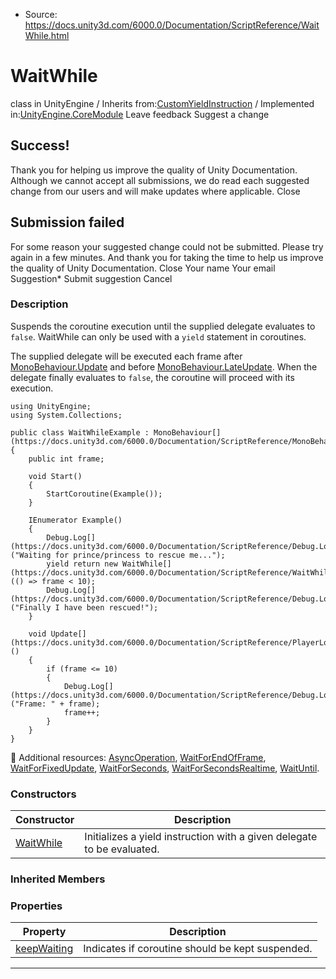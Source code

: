 * Source: https://docs.unity3d.com/6000.0/Documentation/ScriptReference/WaitWhile.html

# WaitWhile
class in UnityEngine
/
Inherits from:[CustomYieldInstruction](https://docs.unity3d.com/6000.0/Documentation/ScriptReference/CustomYieldInstruction.html)
/
Implemented in:[UnityEngine.CoreModule](https://docs.unity3d.com/6000.0/Documentation/ScriptReference/UnityEngine.CoreModule.html)
Leave feedback
Suggest a change
## Success!
Thank you for helping us improve the quality of Unity Documentation. Although we cannot accept all submissions, we do read each suggested change from our users and will make updates where applicable.
Close
## Submission failed
For some reason your suggested change could not be submitted. Please <a>try again</a> in a few minutes. And thank you for taking the time to help us improve the quality of Unity Documentation.
Close
Your name Your email Suggestion* Submit suggestion
Cancel
### Description
Suspends the coroutine execution until the supplied delegate evaluates to `false`.
WaitWhile can only be used with a `yield` statement in coroutines.  
  
The supplied delegate will be executed each frame after [MonoBehaviour.Update](https://docs.unity3d.com/6000.0/Documentation/ScriptReference/MonoBehaviour.Update.html) and before [MonoBehaviour.LateUpdate](https://docs.unity3d.com/6000.0/Documentation/ScriptReference/MonoBehaviour.LateUpdate.html). When the delegate finally evaluates to `false`, the coroutine will proceed with its execution.
```
using UnityEngine;
using System.Collections;  
  
public class WaitWhileExample : MonoBehaviour[](https://docs.unity3d.com/6000.0/Documentation/ScriptReference/MonoBehaviour.html)
{
    public int frame;  
  
    void Start()
    {
        StartCoroutine(Example());
    }  
  
    IEnumerator Example()
    {
        Debug.Log[](https://docs.unity3d.com/6000.0/Documentation/ScriptReference/Debug.Log.html)("Waiting for prince/princess to rescue me...");
        yield return new WaitWhile[](https://docs.unity3d.com/6000.0/Documentation/ScriptReference/WaitWhile.html)(() => frame < 10);
        Debug.Log[](https://docs.unity3d.com/6000.0/Documentation/ScriptReference/Debug.Log.html)("Finally I have been rescued!");
    }  
  
    void Update[](https://docs.unity3d.com/6000.0/Documentation/ScriptReference/PlayerLoop.Update.html)()
    {
        if (frame <= 10)
        {
            Debug.Log[](https://docs.unity3d.com/6000.0/Documentation/ScriptReference/Debug.Log.html)("Frame: " + frame);
            frame++;
        }
    }
}

```

Additional resources: [AsyncOperation](https://docs.unity3d.com/6000.0/Documentation/ScriptReference/AsyncOperation.html), [WaitForEndOfFrame](https://docs.unity3d.com/6000.0/Documentation/ScriptReference/WaitForEndOfFrame.html), [WaitForFixedUpdate](https://docs.unity3d.com/6000.0/Documentation/ScriptReference/WaitForFixedUpdate.html), [WaitForSeconds](https://docs.unity3d.com/6000.0/Documentation/ScriptReference/WaitForSeconds.html), [WaitForSecondsRealtime](https://docs.unity3d.com/6000.0/Documentation/ScriptReference/WaitForSecondsRealtime.html), [WaitUntil](https://docs.unity3d.com/6000.0/Documentation/ScriptReference/WaitUntil.html).
### Constructors
Constructor | Description  
---|---  
[WaitWhile](https://docs.unity3d.com/6000.0/Documentation/ScriptReference/WaitWhile-ctor.html) | Initializes a yield instruction with a given delegate to be evaluated.  
### Inherited Members
### Properties
Property | Description  
---|---  
[keepWaiting](https://docs.unity3d.com/6000.0/Documentation/ScriptReference/CustomYieldInstruction-keepWaiting.html) | Indicates if coroutine should be kept suspended.  
* * *
